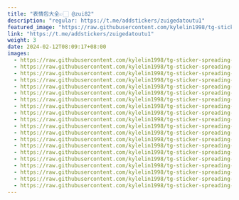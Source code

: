 ```yaml
---
title: "表情包大全👉🏻 @zui82"
description: "regular: https://t.me/addstickers/zuigedatoutu1"
featured_image: "https://raw.githubusercontent.com/kylelin1998/tg-sticker-spreading-worldwide-images/main/img/4afba418-e0dd-422c-8367-cb167b7e7810.jpg"
link: "https://t.me/addstickers/zuigedatoutu1"
weight: 3
date: 2024-02-12T08:09:17+08:00
images:
  - https://raw.githubusercontent.com/kylelin1998/tg-sticker-spreading-worldwide-images/main/img/4afba418-e0dd-422c-8367-cb167b7e7810.jpg
  - https://raw.githubusercontent.com/kylelin1998/tg-sticker-spreading-worldwide-images/main/img/143a3c3d-c94e-477b-b6fe-1553fdffe3dd.jpg
  - https://raw.githubusercontent.com/kylelin1998/tg-sticker-spreading-worldwide-images/main/img/a92c4254-f16a-44a8-9ca1-2138befb49e5.jpg
  - https://raw.githubusercontent.com/kylelin1998/tg-sticker-spreading-worldwide-images/main/img/0cc8e87e-0e85-4cb6-818a-8b2dc4987f62.jpg
  - https://raw.githubusercontent.com/kylelin1998/tg-sticker-spreading-worldwide-images/main/img/dbb979b8-a7d9-4416-bab8-4b5b872bab63.jpg
  - https://raw.githubusercontent.com/kylelin1998/tg-sticker-spreading-worldwide-images/main/img/c3eae477-f603-4f53-a882-9f4af98acc48.jpg
  - https://raw.githubusercontent.com/kylelin1998/tg-sticker-spreading-worldwide-images/main/img/38c6d4aa-e05f-44f2-8ad6-9148cff6bdf5.jpg
  - https://raw.githubusercontent.com/kylelin1998/tg-sticker-spreading-worldwide-images/main/img/385c1028-cab4-495e-ab33-e2bfc595e182.jpg
  - https://raw.githubusercontent.com/kylelin1998/tg-sticker-spreading-worldwide-images/main/img/25afbead-f385-4dbd-8cee-be23c1b193de.jpg
  - https://raw.githubusercontent.com/kylelin1998/tg-sticker-spreading-worldwide-images/main/img/2f552aae-cb8b-48b9-972c-d33a33790ed7.jpg
  - https://raw.githubusercontent.com/kylelin1998/tg-sticker-spreading-worldwide-images/main/img/f2e21dcf-0b49-43d6-99ef-7edc4825c6e7.jpg
  - https://raw.githubusercontent.com/kylelin1998/tg-sticker-spreading-worldwide-images/main/img/d5c6b747-f8f1-4e09-a6d5-747fcfef3cd7.jpg
  - https://raw.githubusercontent.com/kylelin1998/tg-sticker-spreading-worldwide-images/main/img/b6d5a57c-face-40e8-8e19-1df09b7a36fc.jpg
  - https://raw.githubusercontent.com/kylelin1998/tg-sticker-spreading-worldwide-images/main/img/30f733e7-c835-4286-a9da-61d58ebb509e.jpg
  - https://raw.githubusercontent.com/kylelin1998/tg-sticker-spreading-worldwide-images/main/img/8abd60aa-b0ef-47d5-b43f-6a47d16699da.jpg
  - https://raw.githubusercontent.com/kylelin1998/tg-sticker-spreading-worldwide-images/main/img/b6a4214f-fdd9-49ff-828d-226099a3f52f.jpg
  - https://raw.githubusercontent.com/kylelin1998/tg-sticker-spreading-worldwide-images/main/img/5e2199b2-629b-49da-b642-ca0012517456.jpg
  - https://raw.githubusercontent.com/kylelin1998/tg-sticker-spreading-worldwide-images/main/img/1b0f9602-28ed-4a12-a4c3-369664615081.jpg
  - https://raw.githubusercontent.com/kylelin1998/tg-sticker-spreading-worldwide-images/main/img/fa649dbc-8f49-4ec2-8206-735c1bf1fbf7.jpg
  - https://raw.githubusercontent.com/kylelin1998/tg-sticker-spreading-worldwide-images/main/img/374f924a-05a2-4486-9d05-88c97cb15fff.jpg
---
```


